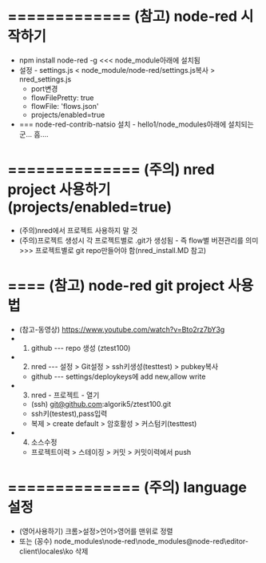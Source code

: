 


# ============= (참고) node-red 시작하기
- npm install node-red -g <<< node_module아래에 설치됨
- 설정 - settings.js < node_module/node-red/settings.js복사 > nred_settings.js 
  - port변경
  - flowFilePretty: true
  - flowFile: 'flows.json'
  - projects/enabled=true
- === node-red-contrib-natsio 설치 - hello1/node_modules아래에 설치되는군... 흠....


# ============== (주의) nred project 사용하기 (projects/enabled=true)
- (주의)nred에서 프로젝트 사용하지 말 것
- (주의)프로젝트 생성시 각 프로젝트별로 .git가 생성됨 - 즉 flow별 버젼관리를 의미 >>> 프로젝트별로 git repo만들어야 함(nred_install.MD 참고)
# ====  (참고) node-red git project 사용법
- (참고-동영상) https://www.youtube.com/watch?v=Bto2rz7bY3g
- 1. github --- repo 생성 (ztest100)
- 2. nred --- 설정 > Git설정 > ssh키생성(testtest) > pubkey복사
  - github --- settings/deploykeys에 add new,allow write
- 3. nred - 프로젝트 - 열기
  - (ssh) git@github.com:algorik5/ztest100.git
  - ssh키(testest),pass입력
  - 복제 > create default > 암호활성 > 커스텀키(testtest)
- 4. 소스수정
  - 프로젝트이력 > 스테이징 > 커밋 > 커밋이력에서 push

# ============== (주의) language 설정
- (영어사용하기) 크롬>설정>언어>영어를 맨위로 정렬
- 또는 (꽁수) node_modules\node-red\node_modules\@node-red\editor-client\locales\ko 삭제
